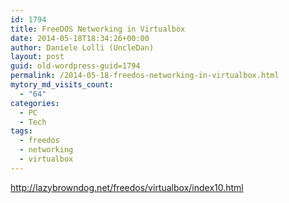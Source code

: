 ```yaml
---
id: 1794
title: FreeDOS Networking in Virtualbox
date: 2014-05-18T18:34:26+00:00
author: Daniele Lolli (UncleDan)
layout: post
guid: old-wordpress-guid=1794
permalink: /2014-05-18-freedos-networking-in-virtualbox.html
mytory_md_visits_count:
  - "64"
categories:
  - PC
  - Tech
tags:
  - freedos
  - networking
  - virtualbox
---
```

http://lazybrowndog.net/freedos/virtualbox/index10.html